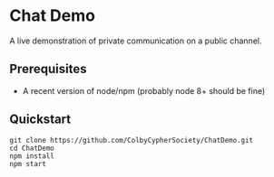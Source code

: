 # Chat Demo
A live demonstration of private communication on a public channel.

## Prerequisites
* A recent version of node/npm (probably node 8+ should be fine)

## Quickstart
```shell
git clone https://github.com/ColbyCypherSociety/ChatDemo.git
cd ChatDemo
npm install
npm start
```
